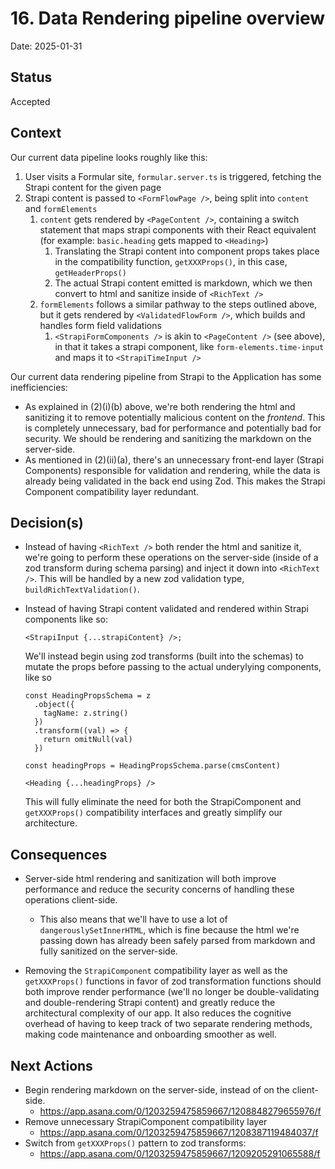 # 16. Data Rendering pipeline overview

Date: 2025-01-31

## Status

Accepted

## Context

Our current data pipeline looks roughly like this:

1. User visits a Formular site, `formular.server.ts` is triggered, fetching the Strapi content for the given page
2. Strapi content is passed to `<FormFlowPage />`, being split into `content` and `formElements`
   1. `content` gets rendered by `<PageContent />`, containing a switch statement that maps strapi components with their React equivalent (for example: `basic.heading` gets mapped to `<Heading>`)
      1. Translating the Strapi content into component props takes place in the compatibility function, `getXXXProps()`, in this case, `getHeaderProps()`
      2. The actual Strapi content emitted is markdown, which we then convert to html and sanitize inside of `<RichText />`
   2. `formElements` follows a similar pathway to the steps outlined above, but it gets rendered by `<ValidatedFlowForm />`, which builds and handles form field validations
      1. `<StrapiFormComponents />` is akin to `<PageContent />` (see above), in that it takes a strapi component, like `form-elements.time-input` and maps it to `<StrapiTimeInput />`

Our current data rendering pipeline from Strapi to the Application has some inefficiencies:

- As explained in (2)(i)(b) above, we're both rendering the html and sanitizing it to remove potentially malicious content on the _frontend_. This is completely unnecessary, bad for performance and potentially bad for security. We should be rendering and sanitizing the markdown on the server-side.
- As mentioned in (2)(ii)(a), there's an unnecessary front-end layer (Strapi Components) responsible for validation and rendering, while the data is already being validated in the back end using Zod. This makes the Strapi Component compatibility layer redundant.

## Decision(s)

- Instead of having `<RichText />` both render the html and sanitize it, we're going to perform these operations on the server-side (inside of a zod transform during schema parsing) and inject it down into `<RichText />`. This will be handled by a new zod validation type, `buildRichTextValidation()`.

- Instead of having Strapi content validated and rendered within Strapi components like so:

  ```
  <StrapiInput {...strapiContent} />;
  ```

  We'll instead begin using zod transforms (built into the schemas) to mutate the props before passing to the actual underylying components, like so

  ```
  const HeadingPropsSchema = z
    .object({
      tagName: z.string()
    })
    .transform((val) => {
      return omitNull(val)
    })

  const headingProps = HeadingPropsSchema.parse(cmsContent)

  <Heading {...headingProps} />
  ```

  This will fully eliminate the need for both the StrapiComponent and `getXXXProps()` compatibility interfaces and greatly simplify our architecture.

## Consequences

- Server-side html rendering and sanitization will both improve performance and reduce the security concerns of handling these operations client-side.

  - This also means that we'll have to use a lot of `dangerouslySetInnerHTML`, which is fine because the html we're passing down has already been safely parsed from markdown and fully sanitized on the server-side.

- Removing the `StrapiComponent` compatibility layer as well as the `getXXXProps()` functions in favor of zod transformation functions should both improve render performance (we'll no longer be double-validating and double-rendering Strapi content) and greatly reduce the architectural complexity of our app. It also reduces the cognitive overhead of having to keep track of two separate rendering methods, making code maintenance and onboarding smoother as well.

## Next Actions

- Begin rendering markdown on the server-side, instead of on the client-side.
  - https://app.asana.com/0/1203259475859667/1208848279655976/f
- Remove unnecessary StrapiComponent compatibility layer
  - https://app.asana.com/0/1203259475859667/1208387119484037/f
- Switch from `getXXXProps()` pattern to zod transforms:
  - https://app.asana.com/0/1203259475859667/1209205291065588/f
